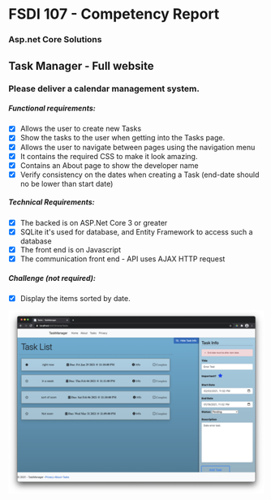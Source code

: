 # FSDI 107 - Competency Report
###  Asp.net Core Solutions

## Task Manager - Full website
### Please deliver a calendar management system.

##### Functional requirements:

- [x] Allows the user to create new Tasks
- [x] Show the tasks to the user when getting into the Tasks page.
- [x] Allows the user to navigate between pages using the navigation menu
- [x] It contains the required CSS to make it look amazing.
- [x] Contains an About page to show the developer name
- [x] Verify consistency on the dates when creating a Task (end-date should no be lower than start date)
##### Technical Requirements:

- [x] The backed is on ASP.Net Core 3 or greater
- [x] SQLite it's used for database, and Entity Framework to access such a database
- [x] The front end is on Javascript
- [x] The communication front end - API uses AJAX HTTP request

##### Challenge (not required):
- [x] Display the items sorted by date.

![](/wwwroot/img/TaskManager.png)
